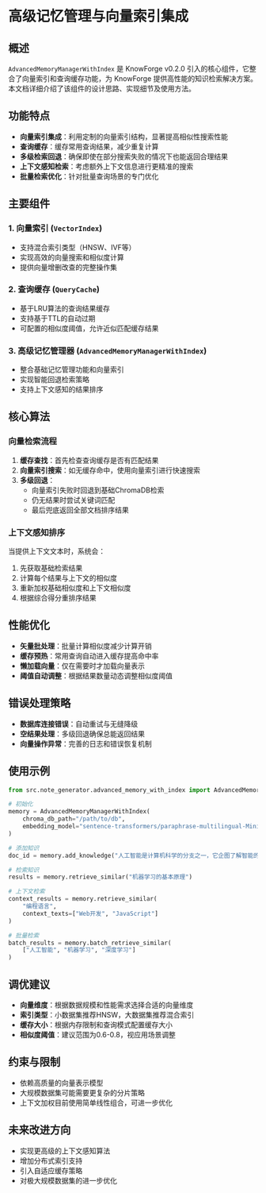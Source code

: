 # 高级记忆管理与向量索引集成

## 概述

`AdvancedMemoryManagerWithIndex` 是 KnowForge v0.2.0 引入的核心组件，它整合了向量索引和查询缓存功能，为 KnowForge 提供高性能的知识检索解决方案。本文档详细介绍了该组件的设计思路、实现细节及使用方法。

## 功能特点

- **向量索引集成**：利用定制的向量索引结构，显著提高相似性搜索性能
- **查询缓存**：缓存常用查询结果，减少重复计算
- **多级检索回退**：确保即使在部分搜索失败的情况下也能返回合理结果
- **上下文感知检索**：考虑额外上下文信息进行更精准的搜索
- **批量检索优化**：针对批量查询场景的专门优化

## 主要组件

### 1. 向量索引 (`VectorIndex`)

- 支持混合索引类型（HNSW、IVF等）
- 实现高效的向量搜索和相似度计算
- 提供向量增删改查的完整操作集

### 2. 查询缓存 (`QueryCache`)

- 基于LRU算法的查询结果缓存
- 支持基于TTL的自动过期
- 可配置的相似度阈值，允许近似匹配缓存结果

### 3. 高级记忆管理器 (`AdvancedMemoryManagerWithIndex`)

- 整合基础记忆管理功能和向量索引
- 实现智能回退检索策略
- 支持上下文感知的结果排序

## 核心算法

### 向量检索流程

1. **缓存查找**：首先检查查询缓存是否有匹配结果
2. **向量索引搜索**：如无缓存命中，使用向量索引进行快速搜索
3. **多级回退**：
   - 向量索引失败时回退到基础ChromaDB检索
   - 仍无结果时尝试关键词匹配
   - 最后兜底返回全部文档排序结果

### 上下文感知排序

当提供上下文文本时，系统会：
1. 先获取基础检索结果
2. 计算每个结果与上下文的相似度
3. 重新加权基础相似度和上下文相似度
4. 根据综合得分重排序结果

## 性能优化

- **矢量批处理**：批量计算相似度减少计算开销
- **缓存预热**：常用查询自动进入缓存提高命中率
- **懒加载向量**：仅在需要时才加载向量表示
- **阈值自动调整**：根据结果数量动态调整相似度阈值

## 错误处理策略

- **数据库连接错误**：自动重试与无缝降级
- **空结果处理**：多级回退确保总能返回结果
- **向量操作异常**：完善的日志和错误恢复机制

## 使用示例

```python
from src.note_generator.advanced_memory_with_index import AdvancedMemoryManagerWithIndex

# 初始化
memory = AdvancedMemoryManagerWithIndex(
    chroma_db_path="/path/to/db",
    embedding_model="sentence-transformers/paraphrase-multilingual-MiniLM-L12-v2"
)

# 添加知识
doc_id = memory.add_knowledge("人工智能是计算机科学的分支之一，它企图了解智能的实质...")

# 检索知识
results = memory.retrieve_similar("机器学习的基本原理")

# 上下文检索
context_results = memory.retrieve_similar(
    "编程语言", 
    context_texts=["Web开发", "JavaScript"]
)

# 批量检索
batch_results = memory.batch_retrieve_similar(
    ["人工智能", "机器学习", "深度学习"]
)
```

## 调优建议

- **向量维度**：根据数据规模和性能需求选择合适的向量维度
- **索引类型**：小数据集推荐HNSW，大数据集推荐混合索引
- **缓存大小**：根据内存限制和查询模式配置缓存大小
- **相似度阈值**：建议范围为0.6-0.8，视应用场景调整

## 约束与限制

- 依赖高质量的向量表示模型
- 大规模数据集可能需要更复杂的分片策略
- 上下文加权目前使用简单线性组合，可进一步优化

## 未来改进方向

- 实现更高级的上下文感知算法
- 增加分布式索引支持
- 引入自适应缓存策略
- 对极大规模数据集的进一步优化
